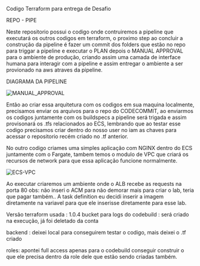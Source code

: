 Codigo Terraform para entrega de Desafio 

REPO - PIPE

Neste repositorio possui o codigo onde contruiremos a pipeline que executará os outros codigos em terraform, o proximo step ao concluir a construção da pipeline é fazer um commit dos folders que estão no repo para triggar a pipeline e executar o PLAN depois o MANUAL APPROVAL para o ambiente de produção, criando assim uma camada de interface humana para interagir com a pipeline e assim entregar o ambiente a ser provionado na aws atraves da pipeline.

DIAGRAMA DA PIPELINE


![MANUAL_APPROVAL](https://user-images.githubusercontent.com/43214800/145913458-cae961bc-4859-4c62-b291-6f2d1199e2f7.png)

Então ao criar essa arquitetura com os codigos em sua maquina localmente, precisamos enviar os arquivos para o repo do CODECOMMIT, ao enviarmos os codigos juntamente com os buildspecs a pipeline será trigada e assim provisonará os .tfs relacionados ao ECS, lembrando que ao testar esse codigo precisamos criar dentro do nosso user no iam as chaves para acessar o repositorio recém criado no .tf anterior. 

No outro codigo criames uma simples aplicação com NGINX dentro do ECS juntamente com o Fargate, tambem temos o modulo de VPC que criará os recursos de network para que essa aplicação funcione normalmente.

![ECS-VPC](https://user-images.githubusercontent.com/43214800/145916795-983f5bb1-0dc4-4bd4-b621-69192bec95d3.png)

Ao executar criaremos um ambiente onde o ALB recebe as requests na porta 80 obs: não inseri o ACM para não demorar mais para criar o lab, teria que pagar também..
A task definition eu decidi inserir a imagem diretamente na variavel para que ele inserisse diretamente para esse lab.




Versão terraform usada : 1.0.4
bucket para logs do codebuild : será criado na execução, já foi deletado da conta

backend : deixei local para conseguirem testar o codigo, mais deixei o .tf criado

roles: apontei full access apenas para o codebuild conseguir construir o que ele precisa dentro da role dele que estão sendo criadas também.
